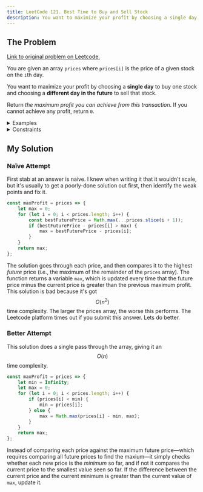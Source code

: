 ```yaml
---
title: LeetCode 121. Best Time to Buy and Sell Stock
description: You want to maximize your profit by choosing a single day to buy one stock and choosing a different day in the future to sell that stock.
---
```


## The Problem

[Link to original problem on Leetcode.](https://leetcode.com/problems/best-time-to-buy-and-sell-stock/)

You are given an array `prices` where `prices[i]` is the price of a given stock on the `i`th day.

You want to maximize your profit by choosing a **single day** to buy one stock and choosing a **different day in the future** to sell that stock.

Return _the maximum profit you can achieve from this transaction_. If you cannot achieve any profit, return `0`.

<details>
<summary>Examples</summary>

Example 1:

```
Input: prices = [7,1,5,3,6,4]
Output: 5
Explanation: Buy on day 2 (price = 1) and sell on day 5 (price = 6), profit = 6-1 = 5.
Note that buying on day 2 and selling on day 1 is not allowed because you must buy before you sell.
```

Example 2:

```
Input: prices = [7,6,4,3,1]
Output: 0
Explanation: In this case, no transactions are done and the max profit = 0.
```

</details>

<details>
<summary>Constraints</summary>

- 1 <= `prices.length` <= 10<sup>5</sup>
- 0 <= `prices[i]` <= 10<sup>4</sup>
</details>

## My Solution

### Naïve Attempt

First stab at an answer is naive. I knew when writing it that it wouldn't scale, but it's usually to get a poorly-done solution out first, then identify the weak points and fix it.

```javascript
const maxProfit = prices => {
	let max = 0;
	for (let i = 0; i < prices.length; i++) {
		const bestFuturePrice = Math.max(...prices.slice(i + 1));
		if (bestFuturePrice - prices[i] > max) {
			max = bestFuturePrice - prices[i];
		}
	}
	return max;
};
```

The solution goes through each price, and then compares it to the highest _future_ price (i.e., the maximum of the remainder of the `prices` array). The function returns a variable `max`, which is updated every time that the future price minus the current price is greater than the previous maximum profit. This solution is bad because it's got $$O(n{^2})$$ time complexity. The larger the prices array, the worse this performs. The Leetcode platform times out if you submit this answer. Lets do better.

### Better Attempt

This solution does a single pass through the array, giving it an $$O(n)$$ time complexity.

```javascript
const maxProfit = prices => {
	let min = Infinity;
	let max = 0;
	for (let i = 0; i < prices.length; i++) {
		if (prices[i] < min) {
			min = prices[i];
		} else {
			max = Math.max(prices[i] - min, max);
		}
	}
	return max;
};
```

Instead of comparing each price against the maximum future price—which requires comparing all future prices to find the maxium—it simply checks whether each new price is the _minimum_ so far, and if not it compares the current price to the smallest value seen so far. If the difference between the current price and the current minimum is greater than the current value of `max`, update it.
